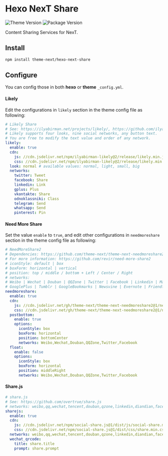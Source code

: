 # Hexo NexT Share

![Theme Version](https://img.shields.io/badge/NexT-v7.3.0+-blue.svg?style=flat-square)
![Package Version](https://img.shields.io/github/package-json/v/theme-next/hexo-next-share?style=flat-square)

Content Sharing Services for NexT.

## Install

```bash
npm install theme-next/hexo-next-share
```

## Configure

You can config those in both **hexo** or **theme** `_config.yml`.

#### Likely

Edit the configurations in `likely` section in the theme config file as following:

```yml next/_config.yml
# Likely Share
# See: https://ilyabirman.net/projects/likely/, https://github.com/ilyabirman/Likely
# Likely supports four looks, nine social networks, any button text.
# You are free to modify the text value and order of any network.
likely:
  enable: true
  cdn:
    js: //cdn.jsdelivr.net/npm/ilyabirman-likely@2/release/likely.min.js
    css: //cdn.jsdelivr.net/npm/ilyabirman-likely@2/release/likely.min.css
  look: normal # available values: normal, light, small, big
  networks:
    twitter: Tweet
    facebook: Share
    linkedin: Link
    gplus: Plus
    vkontakte: Share
    odnoklassniki: Class
    telegram: Send
    whatsapp: Send
    pinterest: Pin
```

#### Need More Share

Set the value `enable` to `true`, and edit other configurations in `needmoreshare` section in the theme config file as following:
```yml next/_config.yml
# NeedMoreShare2
# Dependencies: https://github.com/theme-next/theme-next-needmoreshare2
# For more information: https://github.com/revir/need-more-share2
# iconStyle: default | box
# boxForm: horizontal | vertical
# position: top / middle / bottom + Left / Center / Right
# networks:
# Weibo | Wechat | Douban | QQZone | Twitter | Facebook | Linkedin | Mailto | Reddit | Delicious | StumbleUpon | Pinterest
# GooglePlus | Tumblr | GoogleBookmarks | Newsvine | Evernote | Friendfeed | Vkontakte | Odnoklassniki | Mailru
needmoreshare:
  enable: true
  cdn:
    js: //cdn.jsdelivr.net/gh/theme-next/theme-next-needmoreshare2@1/needsharebutton.min.js
    css: //cdn.jsdelivr.net/gh/theme-next/theme-next-needmoreshare2@1/needsharebutton.min.css
  postbottom:
    enable: true
    options:
      iconStyle: box
      boxForm: horizontal
      position: bottomCenter
      networks: Weibo,Wechat,Douban,QQZone,Twitter,Facebook
  float:
    enable: false
    options:
      iconStyle: box
      boxForm: horizontal
      position: middleRight
      networks: Weibo,Wechat,Douban,QQZone,Twitter,Facebook
```

#### Share.js

```yml next/_config.yml
# share.js
# See: https://github.com/overtrue/share.js
# networks: weibo,qq,wechat,tencent,douban,qzone,linkedin,diandian,facebook,twitter,google
sharejs:
  enable: true
  cdn:
    js: //cdn.jsdelivr.net/npm/social-share.js@1/dist/js/social-share.min.js
    css: //cdn.jsdelivr.net/npm/social-share.js@1/dist/css/share.min.css
  networks: weibo,qq,wechat,tencent,douban,qzone,linkedin,diandian,facebook,twitter,google
  wechat_qrcode:
    title: share.title
    prompt: share.prompt
```
